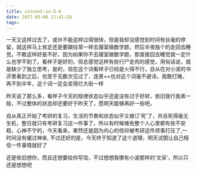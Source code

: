 ```yaml
---
title: vincent-in-5-6
date: 2017-05-06 21:41:24
tags:
---
```


<p>一天又这样过去了，或许不能这样过得很快，但是我却没感觉到时间有丝毫的停留，就这样马上肯定还是要跟往常一样去寝室做数学题，然后半夜独个的走回去睡觉。不敢这样好是不好，因为如果你不去寝室做数学题，那直接回去睡觉就一定什么也学不到了。看样子是好的，但总感觉这样有些行尸走肉的感觉，用俗话说，就是缺少了独立思考，是的，现在这个词看样子已经是火得不行，自从在对小波的书评里看到之后，也至于无数次见过了，连景××也对这个词毫不避讳，我敢打赌，再不到半年，这个词一定会变得烂大街一样</p>
<p>昨天说了那么多，看样子今天的规律状态似乎还是没有过于好转，依旧我行我素一般，不过整体的状态却还要好于昨天了，愿明天能够再好一些吧。</p>
<p>自从真正开始了考研的复习，生活的节奏和状态似乎又被订‘死’了，并且死得毫无生机，整日就只有考研复习这一件事了，所以有时候难免整个人心里都有些不安稳，心神不宁的，今天看来，果然还是因为内心的信仰被考研这件烦事打压了,一时间没有缓过神来, 不过还好的是，今天终于知道了这个道理，明天试图让自己相信一件事情就好了</p>
<p>还是依旧想你，而且还想要给你写信，不过想想我哪有小波那样的‘文采’，所以只还是想想吧</p>